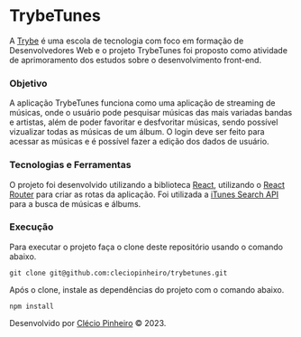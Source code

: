 # TrybeTunes

A [Trybe](https://www.betrybe.com/) é uma escola de tecnologia com foco em formação de Desenvolvedores Web e o projeto TrybeTunes foi proposto como atividade de aprimoramento dos estudos sobre o desenvolvimento front-end.

### Objetivo

A aplicação TrybeTunes funciona como uma aplicação de streaming de músicas, onde o usuário pode pesquisar músicas das mais variadas bandas e artistas, além de poder favoritar e desfvoritar músicas, sendo possível vizualizar todas as músicas de um álbum. O login deve ser feito para acessar as músicas e é possível fazer a edição dos dados de usuário.

### Tecnologias e Ferramentas

O projeto foi desenvolvido utilizando a biblioteca [React](https://pt-br.reactjs.org/), utilizando o [React Router](https://reactrouter.com/) para criar as rotas da aplicação. Foi utilizada a [iTunes Search API](https://developer.apple.com/library/archive/documentation/AudioVideo/Conceptual/iTuneSearchAPI/index.html#//apple_ref/doc/uid/TP40017632-CH3-SW1) para a busca de músicas e álbums.

### Execução

Para executar o projeto faça o clone deste repositório usando o comando abaixo.

    git clone git@github.com:cleciopinheiro/trybetunes.git
    
Após o clone, instale as dependências do projeto com o comando abaixo.

    npm install

Desenvolvido por [Clécio Pinheiro](https://www.linkedin.com/in/cleciopinheirodev/) © 2023.

